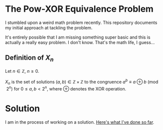# The Pow-XOR Equivalence Problem

I stumbled upon a weird math problem recently. This repository documents my initial approach at tackling the problem.

It's entirely possible that I am missing something super basic and this is actually a really easy problem. I don't know. That's the math life, I guess...

## Definition of $X_n$

Let $n \in \mathbb{Z}$, $n \geq 0$.

$X_n$ is the set of solutions $(a, b) \in \mathbb{Z} \times \mathbb{Z}$ to the congruence $a^b \equiv a \oplus b \pmod{2^n}$ for $0 \leq a,b < 2^n$, where $\oplus$ denotes the XOR operation.

# Solution

I am in the process of working on a solution. [Here's what I've done so far](https://raw.githubusercontent.com/SnootierMoon/pow-xor-equivalence/doc/pow_xor_equivalence.pdf).
